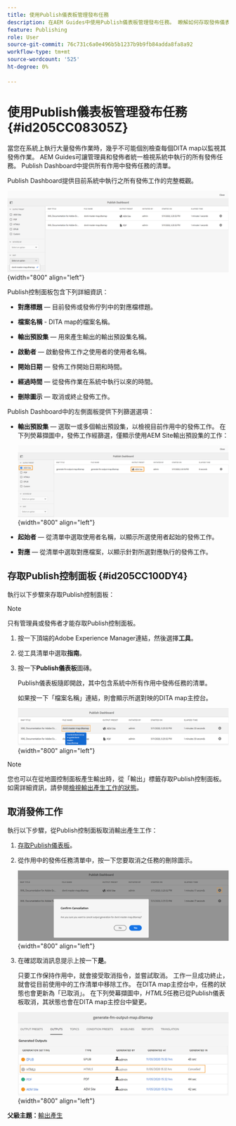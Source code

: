 ```yaml
---
title: 使用Publish儀表板管理發布任務
description: 在AEM Guides中使用Publish儀表板管理發布任務。 瞭解如何存取發佈儀表板並取消發佈任務。
feature: Publishing
role: User
source-git-commit: 76c731c6a0e496b5b1237b9b9fb84adda8fa8a92
workflow-type: tm+mt
source-wordcount: '525'
ht-degree: 0%

---
```


# 使用Publish儀表板管理發布任務 {#id205CC08305Z}

當您在系統上執行大量發佈作業時，幾乎不可能個別檢查每個DITA map以監視其發佈作業。 AEM Guides可讓管理員和發佈者統一檢視系統中執行的所有發佈任務。 Publish Dashboard中提供所有作用中發佈任務的清單。

Publish Dashboard提供目前系統中執行之所有發佈工作的完整概觀。

![](images/publish-dashboard.png){width="800" align="left"}

Publish控制面板包含下列詳細資訊：

- **對應標題** — 目前發佈或發佈佇列中的對應檔標題。

- **檔案名稱** - DITA map的檔案名稱。

- **輸出預設集** — 用來產生輸出的輸出預設集名稱。

- **啟動者** — 啟動發佈工作之使用者的使用者名稱。

- **開始日期** — 發佈工作開始日期和時間。

- **經過時間** — 從發佈作業在系統中執行以來的時間。

- **刪除圖示** — 取消或終止發佈工作。

Publish Dashboard中的左側面板提供下列篩選選項：

- **輸出預設集** — 選取一或多個輸出預設集，以檢視目前作用中的發佈工作。 在下列熒幕擷圖中，發佈工作經篩選，僅顯示使用AEM Site輸出預設集的工作：

  ![](images/publish-dashboard-preset-filter.png){width="800" align="left"}

- **起始者** — 從清單中選取使用者名稱，以顯示所選使用者起始的發佈工作。

- **對應** — 從清單中選取對應檔案，以顯示針對所選對應執行的發佈工作。

## 存取Publish控制面板 {#id205CC100DY4}

執行以下步驟來存取Publish控制面板：

>[!NOTE]
>
> 只有管理員或發佈者才能存取Publish控制面板。

1. 按一下頂端的Adobe Experience Manager連結，然後選擇&#x200B;**工具**。

1. 從工具清單中選取&#x200B;**指南**。

1. 按一下&#x200B;**Publish儀表板**&#x200B;圖磚。

   Publish儀表板隨即開啟，其中包含系統中所有作用中發佈任務的清單。

   如果按一下「檔案名稱」連結，則會顯示所選對映的DITA map主控台。

   ![](images/publish-dashboard-click-filename-link.png){width="800" align="left"}


>[!NOTE]
>
> 您也可以在從地圖控制面板產生輸出時，從「輸出」標籤存取Publish控制面板。 如需詳細資訊，請參閱[檢視輸出產生工作的狀態](generate-output-for-a-dita-map.md#viewing_output_history)。

## 取消發佈工作

執行以下步驟，從Publish控制面板取消輸出產生工作：

1. [存取Publish儀表板](#id205CC100DY4)。

1. 從作用中的發佈任務清單中，按一下您要取消之任務的刪除圖示。

   ![](images/publish-dashboard-cancel-task.png){width="800" align="left"}

1. 在確認取消訊息提示上按一下&#x200B;**是**。

   只要工作保持作用中，就會接受取消指令，並嘗試取消。 工作一旦成功終止，就會從目前使用中的工作清單中移除工作。 在DITA map主控台中，任務的狀態也會更新為「已取消」。 在下列熒幕擷圖中，*HTML5*&#x200B;任務已從Publish儀表板取消，其狀態也會在DITA map主控台中變更。

   ![](images/cancelled-output-task.png){width="800" align="left"}


**父級主題：**[&#x200B;輸出產生](generate-output.md)

